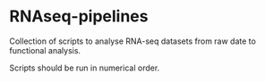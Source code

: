 # RNAseq-pipelines
Collection of scripts to analyse RNA-seq datasets from raw date to functional analysis.

Scripts should be run in numerical order.
